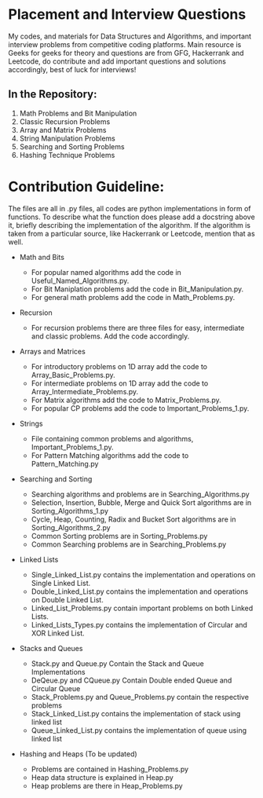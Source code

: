 # Placement and Interview Questions

My codes, and materials for Data Structures and Algorithms, and important interview problems from competitive coding platforms. Main resource is Geeks for geeks for theory and questions are from GFG, Hackerrank and Leetcode, do contribute and add important questions and solutions accordingly, best of luck for interviews!

## In the Repository:

1. Math Problems and Bit Manipulation
2. Classic Recursion Problems
3. Array and Matrix Problems
4. String Manipulation Problems
5. Searching and Sorting Problems
6. Hashing Technique Problems

# Contribution Guideline:

The files are all in .py files, all codes are python implementations in form of functions. To describe what the function does please add a docstring above it,
briefly describing the implementation of the algorithm. If the algorithm is taken from a particular source, like Hackerrank or Leetcode, mention that as well.

- Math and Bits
  - For popular named algorithms add the code in Useful_Named_Algorithms.py.
  - For Bit Maniplation problems add the code in Bit_Manipulation.py.
  - For general math problems add the code in Math_Problems.py.

- Recursion
  - For recursion problems there are three files for easy, intermediate and classic problems. Add the code accordingly.

- Arrays and Matrices
  - For introductory problems on 1D array add the code to Array_Basic_Problems.py.
  - For intermediate problems on 1D array add the code to Array_Intermediate_Problems.py.
  - For Matrix algorithms add the code to Matrix_Problems.py.
  - For popular CP problems add the code to Important_Problems_1.py.

- Strings
  - File containing common problems and algorithms, Important_Problems_1.py.
  - For Pattern Matching algorithms add the code to Pattern_Matching.py

- Searching and Sorting
  - Searching algorithms and problems are in Searching_Algorithms.py
  - Selection, Insertion, Bubble, Merge and Quick Sort algorithms are in Sorting_Algorithms_1.py
  - Cycle, Heap, Counting, Radix and Bucket Sort algorithms are in Sorting_Algorithms_2.py
  - Common Sorting problems are in Sorting_Problems.py
  - Common Searching problems are in Searching_Problems.py

- Linked Lists
  - Single_Linked_List.py contains the implementation and operations on Single Linked List.
  - Double_Linked_List.py contains the implementation and operations on Double Linked List.
  - Linked_List_Problems.py contain important problems on both Linked Lists.
  - Linked_Lists_Types.py contains the implementation of Circular and XOR Linked List.
  
- Stacks and Queues
  - Stack.py and Queue.py Contain the Stack and Queue Implementations
  - DeQeue.py and CQueue.py Contain Double ended Queue and Circular Queue
  - Stack_Problems.py and Queue_Problems.py contain the respective problems
  - Stack_Linked_List.py contains the implementation of stack using linked list
  - Queue_Linked_List.py contains the implementation of queue using linked list

- Hashing and Heaps (To be updated)
  - Problems are contained in Hashing_Problems.py
  - Heap data structure is explained in Heap.py
  - Heap problems are there in Heap_Problems.py
